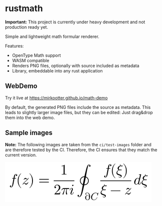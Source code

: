 # rustmath
**Important:** This project is currently under heavy development and not production ready yet.

Simple and lightweight math formular renderer.

Features:
* OpenType Math support
* WASM compatible
* Renders PNG files, optionally with source included as metadata
* Library, embeddable into any rust application

## WebDemo
Try it live at https://mirkootter.github.io/math-demo

By default, the generated PNG files include the source as metadata. This leads to slightly larger
image files, but they can be edited: Just drag&drop them into the web demo.

## Sample images
**Note:** The following images are taken from the `ci/test-images` folder and are therefore tested
by the CI. Therefore, the CI ensures that they match the current version.

![](ci/test-images/cauchy.png)
